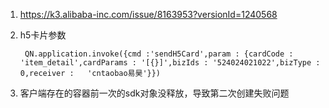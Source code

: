 1. https://k3.alibaba-inc.com/issue/8163953?versionId=1240568
2. h5卡片参数


	
		QN.application.invoke({cmd :'sendH5Card',param : {cardCode : 'item_detail',cardParams : '[{}]',bizIds : '524024021022',bizType : 0,receiver : 	'cntaobao易昊'}})  
		
3. 客户端存在的容器前一次的sdk对象没释放，导致第二次创建失败问题